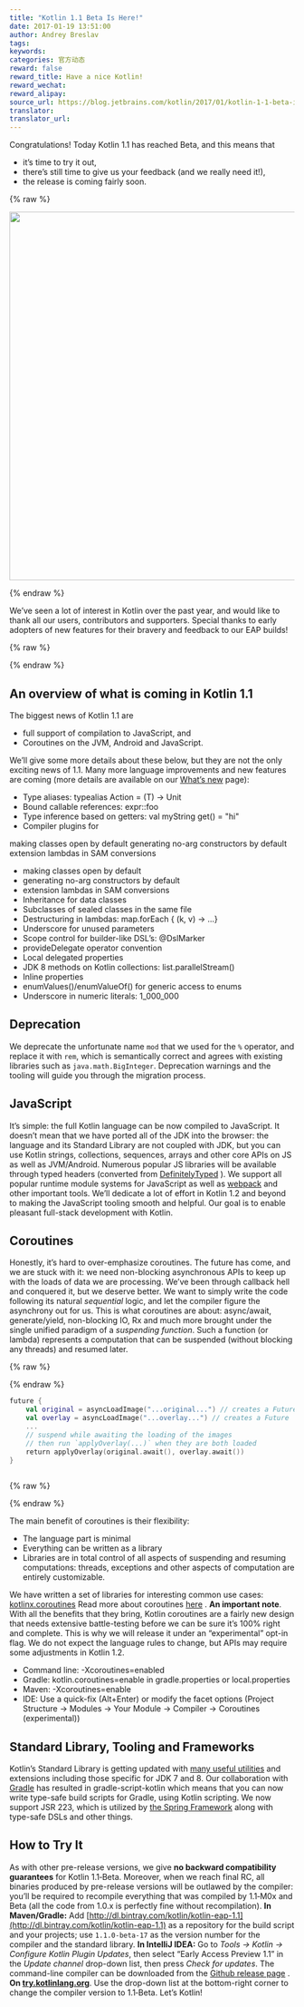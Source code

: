 ```yaml
---
title: "Kotlin 1.1 Beta Is Here!"
date: 2017-01-19 13:51:00
author: Andrey Breslav
tags:
keywords:
categories: 官方动态
reward: false
reward_title: Have a nice Kotlin!
reward_wechat:
reward_alipay:
source_url: https://blog.jetbrains.com/kotlin/2017/01/kotlin-1-1-beta-is-here/
translator:
translator_url:
---
```


Congratulations! Today Kotlin 1.1 has reached Beta, and this means that

* it’s time to try it out,
* there’s still time to give us your feedback (and we really need it!),
* the release is coming fairly soon.


{% raw %}
<p><center><img alt="Kotlin 1.1 Beta" class="alignnone size-full wp-image-4514" height="650" src="https://d3nmt5vlzunoa1.cloudfront.net/kotlin/files/2017/01/1.1-Beta-Banner-2-01.png" width="1300"/></center></p>
{% endraw %}

We’ve seen a lot of interest in Kotlin over the past year, and would like to thank all our users, contributors and supporters. Special thanks to early adopters of new features for their bravery and feedback to our EAP builds!

{% raw %}
<p><span id="more-4484"></span></p>
{% endraw %}

## An overview of what is coming in Kotlin 1.1

The biggest news of Kotlin 1.1 are

* full support of compilation to JavaScript, and
* Coroutines on the JVM, Android and JavaScript.

We’ll give some more details about these below, but they are not the only exciting news of 1.1. Many more language improvements and new features are coming (more details are available on our [What’s new](https://kotlinlang.org/docs/reference/whatsnew11.html) page):

* Type aliases: typealias Action<T> = (T) -> Unit
* Bound callable references: expr::foo
* Type inference based on getters: val myString get() = "hi"
* Compiler plugins for


making classes open by default
generating no-arg constructors by default
extension lambdas in SAM conversions
* making classes open by default
* generating no-arg constructors by default
* extension lambdas in SAM conversions
* Inheritance for data classes
* Subclasses of sealed classes in the same file
* Destructuring in lambdas: map.forEach { (k, v) -> ...}
* Underscore for unused parameters
* Scope control for builder-like DSL’s: @DslMarker
* provideDelegate operator convention
* Local delegated properties
* JDK 8 methods on Kotlin collections: list.parallelStream()
* Inline properties
* enumValues()/enumValueOf() for generic access to enums
* Underscore in numeric literals: 1_000_000

## Deprecation

We deprecate the unfortunate name `mod` that we used for the `%` operator, and replace it with `rem`, which is semantically correct and agrees with existing libraries such as `java.math.BigInteger`. Deprecation warnings and the tooling will guide you through the migration process.
## JavaScript

It’s simple: the full Kotlin language can be now compiled to JavaScript. It doesn’t mean that we have ported all of the JDK into the browser: the language and its Standard Library are not coupled with JDK, but you can use Kotlin strings, collections, sequences, arrays and other core APIs on JS as well as JVM/Android.
Numerous popular JS libraries will be available through typed headers (converted from [DefinitelyTyped](https://github.com/DefinitelyTyped/DefinitelyTyped) ). We support all popular runtime module systems for JavaScript as well as [webpack](https://webpack.github.io/) and other important tools.
We’ll dedicate a lot of effort in Kotlin 1.2 and beyond to making the JavaScript tooling smooth and helpful. Our goal is to enable pleasant full-stack development with Kotlin.
## Coroutines

Honestly, it’s hard to over-emphasize coroutines. The future has come, and we are stuck with it: we need non-blocking asynchronous APIs to keep up with the loads of data we are processing. We’ve been through callback hell and conquered it, but we deserve better. We want to simply write the code following its natural <em>sequential</em> logic, and let the compiler figure the asynchrony out for us. This is what coroutines are about: async/await, generate/yield, non-blocking IO, Rx and much more brought under the single unified paradigm of a <em>suspending function</em>. Such a function (or lambda) represents a computation that can be suspended (without blocking any threads) and resumed later.

{% raw %}
<p></p>
{% endraw %}

```kotlin
future {
    val original = asyncLoadImage("...original...") // creates a Future
    val overlay = asyncLoadImage("...overlay...") // creates a Future
    ...
    // suspend while awaiting the loading of the images
    // then run `applyOverlay(...)` when they are both loaded
    return applyOverlay(original.await(), overlay.await())
}
 
```

{% raw %}
<p></p>
{% endraw %}

The main benefit of coroutines is their flexibility:

* The language part is minimal
* Everything can be written as a library
* Libraries are in total control of all aspects of suspending and resuming computations: threads, exceptions and other aspects of computation are entirely customizable.

We have written a set of libraries for interesting common use cases: [kotlinx.coroutines](https://github.com/Kotlin/kotlinx.coroutines) Read more about coroutines [here](https://github.com/Kotlin/kotlin-coroutines/blob/master/kotlin-coroutines-informal.md) .
<strong>An important note</strong>. With all the benefits that they bring, Kotlin coroutines are a fairly new design that needs extensive battle-testing before we can be sure it’s 100% right and complete. This is why we will release it under an “experimental” opt-in flag. We do not expect the language rules to change, but APIs may require some adjustments in Kotlin 1.2.

* Command line: -Xcoroutines=enabled
* Gradle: kotlin.coroutines=enable in gradle.properties or local.properties
* Maven: <configuration> <args> <arg>-Xcoroutines=enable</arg> </args> </configuration>
* IDE: Use a quick-fix (Alt+Enter) or modify the facet options (Project Structure -> Modules -> Your Module -> Compiler -> Coroutines (experimental))

## Standard Library, Tooling and Frameworks

Kotlin’s Standard Library is getting updated with [many useful utilities](https://kotlinlang.org/docs/reference/whatsnew11.html#standard-library) and extensions including those specific for JDK 7 and 8.
Our collaboration with [Gradle](https://blog.gradle.org/kotlin-meets-gradle) has resulted in gradle-script-kotlin which means that you can now write type-safe build scripts for Gradle, using Kotlin scripting.
We now support JSR 223, which is utilized by [the Spring Framework](https://spring.io/blog/2017/01/04/introducing-kotlin-support-in-spring-framework-5-0) along with type-safe DSLs and other things.
## How to Try It

As with other pre-release versions, we give <strong>no backward compatibility guarantees</strong> for Kotlin 1.1‑Beta. Moreover, when we reach final RC, all binaries produced by pre-release versions will be outlawed by the compiler: you’ll be required to recompile everything that was compiled by 1.1‑M0x and Beta (all the code from 1.0.x is perfectly fine without recompilation).
<strong>In Maven/Gradle:</strong> Add [http://dl.bintray.com/kotlin/kotlin-eap-1.1](http://dl.bintray.com/kotlin/kotlin-eap-1.1) as a repository for the build script and your projects; use `1.1.0-beta-17` as the version number for the compiler and the standard library.
<strong>In IntelliJ IDEA:</strong> Go to <em>Tools → Kotlin → Configure Kotlin Plugin Updates</em>, then select “Early Access Preview 1.1” in the <em>Update channel</em> drop-down list, then press <em>Check for updates</em>.
The command-line compiler can be downloaded from the [Github release page](https://github.com/JetBrains/kotlin/releases/tag/v1.1-beta) .
<strong>On <a href="http://try.kotlinlang.org/">try.kotlinlang.org</a></strong>. Use the drop-down list at the bottom-right corner to change the compiler version to 1.1‑Beta.
Let’s Kotlin!
